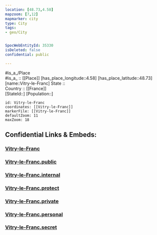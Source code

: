 ```yaml
---
location: [48.73,4.58] 
mapzoom: [7,12] 
mapmarker: city 
type: City
tags:
- geo/City


SpocWebEntityId: 35330
isDeleted: false
confidential: public

---
```

#is_a_/Place  
#is_a_ :: [[Place]] 
[has_place_longitude::4.58] 
[has_place_latitude::48.73] 
[name::Vitry-le-Franc] 
State ::  
Country :: [[France]]  
[StateId::] 
[Population::] 



```leaflet
id: Vitry-le-Franc
coordinates: [[Vitry-le-Franc]] 
markerFile: [[Vitry-le-Franc]] 
defaultZoom: 11 
maxZoom: 18
```


## Confidential Links & Embeds: 

### [Vitry-le-Franc](/_Standards/Earth/Continent/Europe/Europe~West/France/regions~France/Grand_Est/departments~Grand_Est/Marne/communes~Marne/Vitry-le-François/cities~Vitry-le-François/Vitry-le-Franc.md) 

### [Vitry-le-Franc.public](/_public/Earth/Continent/Europe/Europe~West/France/regions~France/Grand_Est/departments~Grand_Est/Marne/communes~Marne/Vitry-le-François/cities~Vitry-le-François/Vitry-le-Franc.public.md) 

### [Vitry-le-Franc.internal](/_internal/Earth/Continent/Europe/Europe~West/France/regions~France/Grand_Est/departments~Grand_Est/Marne/communes~Marne/Vitry-le-François/cities~Vitry-le-François/Vitry-le-Franc.internal.md) 

### [Vitry-le-Franc.protect](/_protect/Earth/Continent/Europe/Europe~West/France/regions~France/Grand_Est/departments~Grand_Est/Marne/communes~Marne/Vitry-le-François/cities~Vitry-le-François/Vitry-le-Franc.protect.md) 

### [Vitry-le-Franc.private](/_private/Earth/Continent/Europe/Europe~West/France/regions~France/Grand_Est/departments~Grand_Est/Marne/communes~Marne/Vitry-le-François/cities~Vitry-le-François/Vitry-le-Franc.private.md) 

### [Vitry-le-Franc.personal](/_personal/Earth/Continent/Europe/Europe~West/France/regions~France/Grand_Est/departments~Grand_Est/Marne/communes~Marne/Vitry-le-François/cities~Vitry-le-François/Vitry-le-Franc.personal.md) 

### [Vitry-le-Franc.secret](/_secret/Earth/Continent/Europe/Europe~West/France/regions~France/Grand_Est/departments~Grand_Est/Marne/communes~Marne/Vitry-le-François/cities~Vitry-le-François/Vitry-le-Franc.secret.md)

